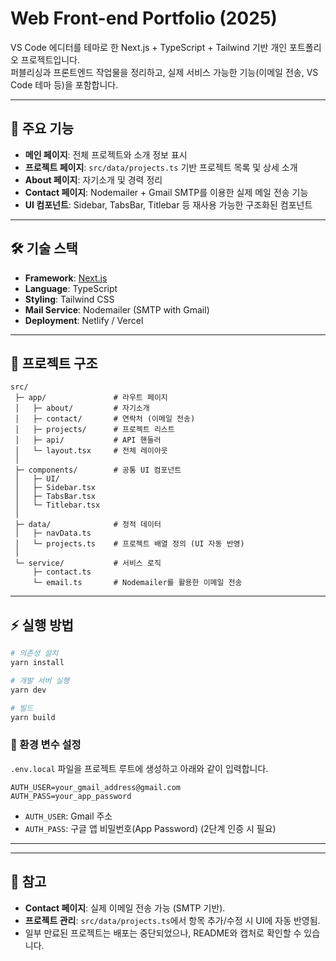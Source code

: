 # Web Front-end Portfolio (2025)

VS Code 에디터를 테마로 한
Next.js + TypeScript + Tailwind 기반 개인 포트폴리오 프로젝트입니다.  
퍼블리싱과 프론트엔드 작업물을 정리하고, 실제 서비스 가능한 기능(이메일 전송, VS Code 테마 등)을 포함합니다.

---

## 🚀 주요 기능

- **메인 페이지**: 전체 프로젝트와 소개 정보 표시
- **프로젝트 페이지**: `src/data/projects.ts` 기반 프로젝트 목록 및 상세 소개
- **About 페이지**: 자기소개 및 경력 정리
- **Contact 페이지**: Nodemailer + Gmail SMTP를 이용한 실제 메일 전송 기능
- **UI 컴포넌트**: Sidebar, TabsBar, Titlebar 등 재사용 가능한 구조화된 컴포넌트

---

## 🛠 기술 스택

- **Framework**: [Next.js](https://nextjs.org/)
- **Language**: TypeScript
- **Styling**: Tailwind CSS
- **Mail Service**: Nodemailer (SMTP with Gmail)
- **Deployment**: Netlify / Vercel

---

## 📂 프로젝트 구조

```
src/
 ├─ app/               # 라우트 페이지
 │   ├─ about/         # 자기소개
 │   ├─ contact/       # 연락처 (이메일 전송)
 │   ├─ projects/      # 프로젝트 리스트
 │   ├─ api/           # API 핸들러
 │   └─ layout.tsx     # 전체 레이아웃
 │
 ├─ components/        # 공통 UI 컴포넌트
 │   ├─ UI/
 │   ├─ Sidebar.tsx
 │   ├─ TabsBar.tsx
 │   └─ Titlebar.tsx
 │
 ├─ data/              # 정적 데이터
 │   ├─ navData.ts
 │   └─ projects.ts    # 프로젝트 배열 정의 (UI 자동 반영)
 │
 └─ service/           # 서비스 로직
     ├─ contact.ts
     └─ email.ts       # Nodemailer를 활용한 이메일 전송
```

---

## ⚡ 실행 방법

```bash
# 의존성 설치
yarn install

# 개발 서버 실행
yarn dev

# 빌드
yarn build
```

### 📧 환경 변수 설정

`.env.local` 파일을 프로젝트 루트에 생성하고 아래와 같이 입력합니다.

```env
AUTH_USER=your_gmail_address@gmail.com
AUTH_PASS=your_app_password
```

- `AUTH_USER`: Gmail 주소
- `AUTH_PASS`: 구글 앱 비밀번호(App Password) (2단계 인증 시 필요)

---

---

## 📌 참고

- **Contact 페이지**: 실제 이메일 전송 가능 (SMTP 기반).
- **프로젝트 관리**: `src/data/projects.ts`에서 항목 추가/수정 시 UI에 자동 반영됨.
- 일부 만료된 프로젝트는 배포는 중단되었으나, README와 캡처로 확인할 수 있습니다.
